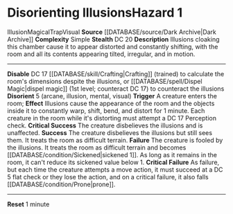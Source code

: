 ﻿---
complexity: Simple
hazard_type: Trap
id: '181'
level: '1'
name: Disorienting Illusions
rarity: Common
school: Illusion
source: '[[DATABASE/source/Dark Archive|Dark Archive]]'
trait:
- '[[DATABASE/trait/Illusion|Illusion]]'
- '[[DATABASE/trait/Magical|Magical]]'
- '[[DATABASE/trait/Trap|Trap]]'
- '[[DATABASE/trait/Visual|Visual]]'
type: Hazard

---
# Disorienting Illusions<span class="item-type">Hazard 1</span>

<span class="item-trait">Illusion</span><span class="item-trait">Magical</span><span class="item-trait">Trap</span><span class="item-trait">Visual</span>
**Source** [[DATABASE/source/Dark Archive|Dark Archive]]
**Complexity** Simple
**Stealth** DC 20
**Description** Illusions cloaking this chamber cause it to appear distorted and constantly shifting, with the room and all its contents appearing tilted, irregular, and in motion.

---
**Disable** DC 17 [[DATABASE/skill/Crafting|Crafting]] (trained) to calculate the room's dimensions despite the illusions, or [[DATABASE/spell/Dispel Magic|dispel magic]] (1st level; counteract DC 17) to counteract the illusions
**Disorient** <span class="action-icon">5</span> (arcane, illusion, mental, visual) **Trigger** A creature enters the room; **Effect** Illusions cause the appearance of the room and the objects inside it to constantly warp, shift, bend, and distort for 1 minute. Each creature in the room while it's distorting must attempt a DC 17 Perception check.
**Critical Success** The creature disbelieves the illusions and is unaffected.
**Success** The creature disbelieves the illusions but still sees them. It treats the room as difficult terrain.
**Failure** The creature is fooled by the illusions. It treats the room as difficult terrain and becomes [[DATABASE/condition/Sickened|sickened 1]]. As long as it remains in the room, it can't reduce its sickened value below 1.
**Critical Failure** As failure, but each time the creature attempts a move action, it must succeed at a DC 5 flat check or they lose the action, and on a critical failure, it also falls [[DATABASE/condition/Prone|prone]].

---
**Reset** 1 minute